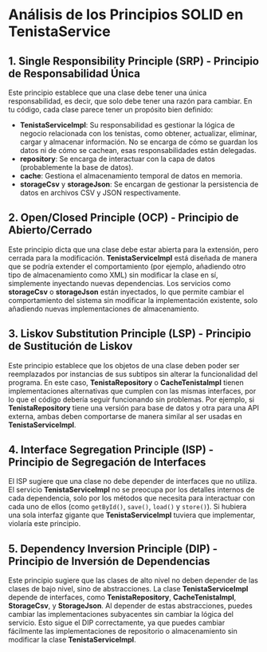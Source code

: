 # Análisis de los Principios SOLID en TenistaService

## 1. Single Responsibility Principle (SRP) - Principio de Responsabilidad Única

Este principio establece que una clase debe tener una única responsabilidad, es decir, que solo debe tener una razón para cambiar. En tu código, cada clase parece tener un propósito bien definido:

- **TenistaServiceImpl**: Su responsabilidad es gestionar la lógica de negocio relacionada con los tenistas, como obtener, actualizar, eliminar, cargar y almacenar información. No se encarga de cómo se guardan los datos ni de cómo se cachean, esas responsabilidades están delegadas.
- **repository**: Se encarga de interactuar con la capa de datos (probablemente la base de datos).
- **cache**: Gestiona el almacenamiento temporal de datos en memoria.
- **storageCsv** y **storageJson**: Se encargan de gestionar la persistencia de datos en archivos CSV y JSON respectivamente.

## 2. Open/Closed Principle (OCP) - Principio de Abierto/Cerrado

Este principio dicta que una clase debe estar abierta para la extensión, pero cerrada para la modificación. **TenistaServiceImpl** está diseñada de manera que se podría extender el comportamiento (por ejemplo, añadiendo otro tipo de almacenamiento como XML) sin modificar la clase en sí, simplemente inyectando nuevas dependencias. Los servicios como **storageCsv** o **storageJson** están inyectados, lo que permite cambiar el comportamiento del sistema sin modificar la implementación existente, solo añadiendo nuevas implementaciones de almacenamiento.

## 3. Liskov Substitution Principle (LSP) - Principio de Sustitución de Liskov

Este principio establece que los objetos de una clase deben poder ser reemplazados por instancias de sus subtipos sin alterar la funcionalidad del programa. En este caso, **TenistaRepository** o **CacheTenistaImpl** tienen implementaciones alternativas que cumplen con las mismas interfaces, por lo que el código debería seguir funcionando sin problemas. Por ejemplo, si **TenistaRepository** tiene una versión para base de datos y otra para una API externa, ambas deben comportarse de manera similar al ser usadas en **TenistaServiceImpl**.

## 4. Interface Segregation Principle (ISP) - Principio de Segregación de Interfaces

El ISP sugiere que una clase no debe depender de interfaces que no utiliza. El servicio **TenistaServiceImpl** no se preocupa por los detalles internos de cada dependencia, solo por los métodos que necesita para interactuar con cada uno de ellos (como `getById()`, `save()`, `load()` y `store()`). Si hubiera una sola interfaz gigante que **TenistaServiceImpl** tuviera que implementar, violaría este principio.

## 5. Dependency Inversion Principle (DIP) - Principio de Inversión de Dependencias

Este principio sugiere que las clases de alto nivel no deben depender de las clases de bajo nivel, sino de abstracciones. La clase **TenistaServiceImpl** depende de interfaces, como **TenistaRepository**, **CacheTenistaImpl**, **StorageCsv**, y **StorageJson**. Al depender de estas abstracciones, puedes cambiar las implementaciones subyacentes sin cambiar la lógica del servicio. Esto sigue el DIP correctamente, ya que puedes cambiar fácilmente las implementaciones de repositorio o almacenamiento sin modificar la clase **TenistaServiceImpl**.